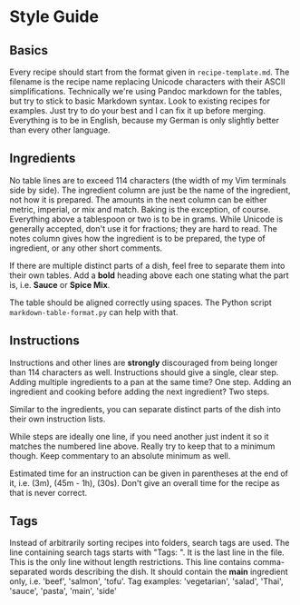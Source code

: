 Style Guide
===========

Basics
------

Every recipe should start from the format given in `recipe-template.md`.
The filename is the recipe name replacing Unicode characters with their ASCII simplifications.
Technically we're using Pandoc markdown for the tables, but try to stick to basic Markdown syntax.
Look to existing recipes for examples.
Just try to do your best and I can fix it up before merging.
Everything is to be in English, because my German is only slightly better than every other language.

Ingredients
-----------

No table lines are to exceed 114 characters (the width of my Vim terminals side by side).
The ingredient column are just be the name of the ingredient, not how it is prepared.
The amounts in the next column can be either metric, imperial, or mix and match.
Baking is the exception, of course. Everything above a tablespoon or two is to be in grams.
While Unicode is generally accepted, don't use it for fractions; they are hard to read.
The notes column gives how the ingredient is to be prepared, the type of ingredient, or any other short comments.

If there are multiple distinct parts of a dish, feel free to separate them into their own tables.
Add a **bold** heading above each one stating what the part is, i.e. **Sauce** or **Spice Mix**.

The table should be aligned correctly using spaces.
The Python script `markdown-table-format.py` can help with that.

Instructions
------------

Instructions and other lines are **strongly** discouraged from being longer than 114 characters as well.
Instructions should give a single, clear step.
Adding multiple ingredients to a pan at the same time? One step.
Adding an ingredient and cooking before adding the next ingredient? Two steps.

Similar to the ingredients, you can separate distinct parts of the dish into their own instruction lists.

While steps are ideally one line, if you need another just indent it so it matches the numbered line above.
Really try to keep that to a minimum though.
Keep commentary to an absolute minimum as well.

Estimated time for an instruction can be given in parentheses at the end of it, i.e. (3m), (45m - 1h), (30s).
Don't give an overall time for the recipe as that is never correct.

Tags
----

Instead of arbitrarily sorting recipes into folders, search tags are used.
The line containing search tags starts with "Tags: ".
It is the last line in the file.
This is the only line without length restrictions.
This line contains comma-separated words describing the dish.
It should contain the **main** ingredient only, i.e. 'beef', 'salmon', 'tofu'.
Tag examples: 'vegetarian', 'salad', 'Thai', 'sauce', 'pasta', 'main', 'side'
